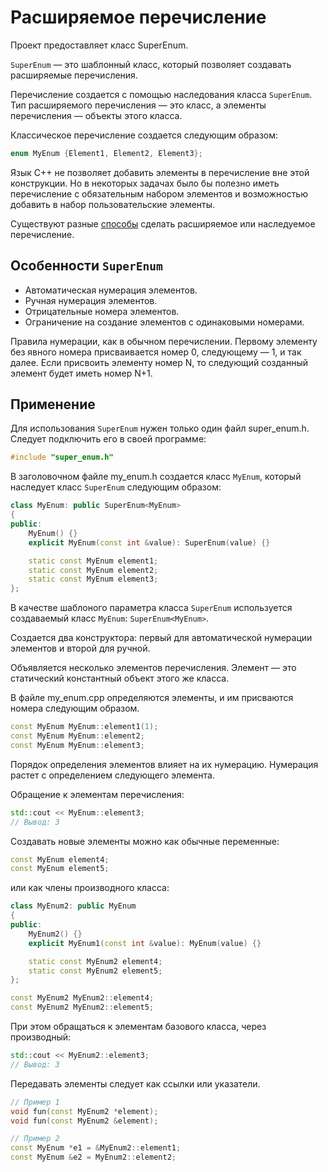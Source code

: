 # Расширяемое перечисление

Проект предоставляет класс SuperEnum.

```SuperEnum``` — это шаблонный класс, который позволяет создавать расширяемые перечисления.

Перечисление создается с помощью наследования класса ```SuperEnum```. Тип расширяемого перечисления — это класс, а элементы перечисления — объекты этого класса.

Классическое перечисление создается следующим образом:

```cpp
enum MyEnum {Element1, Element2, Element3};
```

Язык C++ не позволяет добавить элементы в перечисление вне этой конструкции. Но в некоторых задачах было бы полезно иметь перечисление с обязательным набором элементов и возможностью добавить в набор пользовательские элементы.

Существуют разные [способы](https://stackoverflow.com/questions/644629/base-enum-class-inheritance) сделать расширяемое или наследуемое перечисление.


## Особенности ```SuperEnum```

* Автоматическая нумерация элементов.
* Ручная нумерация элементов.
* Отрицательные номера элементов.
* Ограничение на создание элементов с одинаковыми номерами.

Правила нумерации, как в обычном перечислении. Первому элементу без явного номера присваивается номер 0, следующему — 1, и так далее. Если присвоить элементу номер N, то следующий созданный элемент будет иметь номер N+1.

## Применение

Для использования ```SuperEnum``` нужен только один файл super_enum.h. Следует подключить его в своей программе:

```cpp
#include "super_enum.h"
```

В заголовочном файле my_enum.h создается класс ```MyEnum```, который наследует класс ```SuperEnum``` следующим образом:

```cpp
class MyEnum: public SuperEnum<MyEnum>
{
public:
    MyEnum() {}
    explicit MyEnum(const int &value): SuperEnum(value) {}

    static const MyEnum element1;
    static const MyEnum element2;
    static const MyEnum element3;
};
```

В качестве шаблоного параметра класса ```SuperEnum``` используется создаваемый класс ```MyEnum```: ```SuperEnum<MyEnum>```.

Создается два конструктора: первый для автоматической нумерации элементов и второй для ручной.

Объявляется несколько элементов перечисления. Элемент — это статический константный объект этого же класса.

В файле my_enum.cpp определяются элементы, и им присваются номера следующим образом.

```cpp
const MyEnum MyEnum::element1(1);
const MyEnum MyEnum::element2;
const MyEnum MyEnum::element3;
```

Порядок определения элементов влияет на их нумерацию. Нумерация растет с определением следующего элемента.

Обращение к элементам перечисления:

```cpp
std::cout << MyEnum::element3;
// Вывод: 3
```

Создавать новые элементы можно как обычные переменные:

``` cpp
const MyEnum element4;
const MyEnum element5;
```

или как члены производного класса:

```cpp
class MyEnum2: public MyEnum
{
public:
    MyEnum2() {}
    explicit MyEnum1(const int &value): MyEnum(value) {}

    static const MyEnum2 element4;
    static const MyEnum2 element5;
};

const MyEnum2 MyEnum2::element4;
const MyEnum2 MyEnum2::element5;
```

При этом обращаться к элементам базового класса, через производный:

```cpp
std::cout << MyEnum2::element3;
// Вывод: 3
```

Передавать элементы следует как ссылки или указатели.

```cpp
// Пример 1
void fun(const MyEnum2 *element);
void fun(const MyEnum2 &element);

// Пример 2
const MyEnum *e1 = &MyEnum2::element1;
const MyEnum &e2 = MyEnum2::element2;
```
